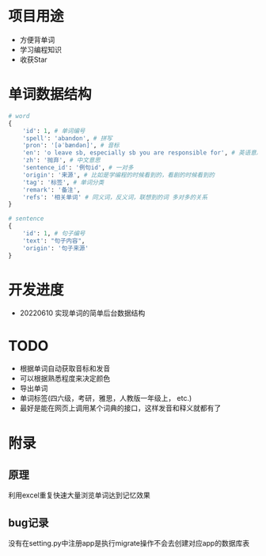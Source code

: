 # 项目用途
- 方便背单词
- 学习编程知识
- 收获Star
# 单词数据结构
```python
# word
{
    'id': 1, # 单词编号
    'spell': 'abandon', # 拼写
    'pron': '[əˈbændən]', # 音标
    'en': 'o leave sb, especially sb you are responsible for', # 英语意思
    'zh': '抛弃', # 中文意思
    'sentence_id': '例句id', # 一对多
    'origin': '来源', # 比如是学编程的时候看到的，看剧的时候看到的
    'tag': '标签', # 单词分类
    'remark': '备注',
    'refs': '相关单词' # 同义词，反义词，联想到的词 多对多的关系
}

# sentence
{
    'id': 1, # 句子编号
    'text': "句子内容",
    'origin': '句子来源'
}
```
# 开发进度
- 20220610 实现单词的简单后台数据结构

# TODO
- 根据单词自动获取音标和发音
- 可以根据熟悉程度来决定颜色
- 导出单词
- 单词标签(四六级，考研，雅思，人教版一年级上， etc.)
- 最好是能在网页上调用某个词典的接口，这样发音和释义就都有了
# 附录
## 原理
利用excel重复快速大量浏览单词达到记忆效果
## bug记录
没有在setting.py中注册app是执行migrate操作不会去创建对应app的数据库表
